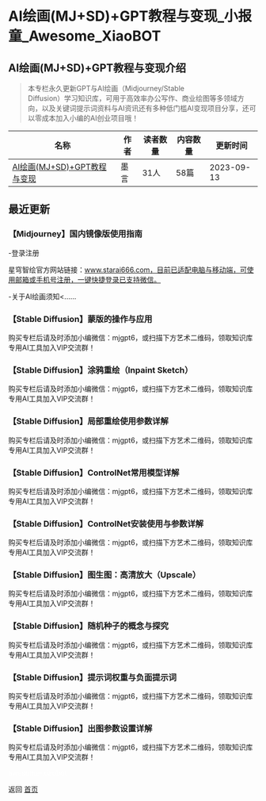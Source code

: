 # AI绘画(MJ+SD)+GPT教程与变现_小报童_Awesome_XiaoBOT

## AI绘画(MJ+SD)+GPT教程与变现介绍
> 本专栏永久更新GPT与AI绘画（Midjourney/Stable  
Diffusion）学习知识库，可用于高效率办公写作、商业绘图等多领域方向，以及关键词提示词资料与AI资讯还有多种低门槛AI变现项目分享，还可以零成本加入小编的AI创业项目哦！  
  


|名称|作者|读者数量|内容数量|更新时间|
|---|---|---|---|---|
|[AI绘画(MJ+SD)+GPT教程与变现](https://xiaobot.net/p/moyanai?refer=9c3f1c95-a052-465a-9902-f6d75080262a)|墨言|31人|58篇|2023-09-13|

## 最近更新
### 【Midjourney】国内镜像版使用指南

-登录注册

星穹智绘官方网站链接：www.starai666.com，目前已适配电脑与移动端，可使用邮箱或手机号注册，一键快捷登录已支持微信。



-关于AI绘画须知<......

### 【Stable Diffusion】蒙版的操作与应用

购买专栏后请及时添加小编微信：mjgpt6，或扫描下方艺术二维码，领取知识库专用AI工具加入VIP交流群！

### 【Stable Diffusion】涂鸦重绘（Inpaint Sketch）

购买专栏后请及时添加小编微信：mjgpt6，或扫描下方艺术二维码，领取知识库专用AI工具加入VIP交流群！

### 【Stable Diffusion】局部重绘使用参数详解

购买专栏后请及时添加小编微信：mjgpt6，或扫描下方艺术二维码，领取知识库专用AI工具加入VIP交流群！

### 【Stable Diffusion】ControlNet常用模型详解

购买专栏后请及时添加小编微信：mjgpt6，或扫描下方艺术二维码，领取知识库专用AI工具加入VIP交流群！

### 【Stable Diffusion】ControlNet安装使用与参数详解

购买专栏后请及时添加小编微信：mjgpt6，或扫描下方艺术二维码，领取知识库专用AI工具加入VIP交流群！

### 【Stable Diffusion】图生图：高清放大（Upscale）

购买专栏后请及时添加小编微信：mjgpt6，或扫描下方艺术二维码，领取知识库专用AI工具加入VIP交流群！

### 【Stable Diffusion】随机种子的概念与探究

购买专栏后请及时添加小编微信：mjgpt6，或扫描下方艺术二维码，领取知识库专用AI工具加入VIP交流群！

### 【Stable Diffusion】提示词权重与负面提示词

购买专栏后请及时添加小编微信：mjgpt6，或扫描下方艺术二维码，领取知识库专用AI工具加入VIP交流群！

### 【Stable Diffusion】出图参数设置详解

购买专栏后请及时添加小编微信：mjgpt6，或扫描下方艺术二维码，领取知识库专用AI工具加入VIP交流群！


<a href="https://github.com/Reno9527/awesome-xiaobot" style="color: white; text-decoration: none;">awesome-xiaobot</a>

返回 [首页](../README.md)
